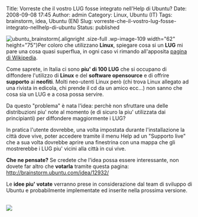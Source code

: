Title: Vorreste che il vostro LUG fosse integrato nell'Help di Ubuntu?
Date: 2008-09-08 17:45
Author: admin
Category: Linux, Ubuntu (IT)
Tags: brainstorm, idea, Ubuntu (EN)
Slug: vorreste-che-il-vostro-lug-fosse-integrato-nellhelp-di-ubuntu
Status: published

![](http://www.andreagrandi.it/wp-content/uploads/2008/09/ubuntu_brainstorm.jpg "ubuntu_brainstorm"){.alignright
.size-full .wp-image-109 width="62" height="75"}Per coloro che
utilizzano **Linux**, spiegare cosa si un **LUG** mi pare una cosa quasi
superflua, in ogni caso vi rimando all'apposita [pagina di
Wikipedia](http://it.wikipedia.org/wiki/Linux_user_group).

Come saprete, in Italia ci sono **piu' di 100 LUG** che si occupano di
diffondere l'utilizzo di **Linux** e del **software opensource** e di
offrire **supporto** ai **neofiti**. Molti neo-utenti Linux però (chi
trova Linux allegato ad una rivista in edicola, chi prende il cd da un
amico ecc...) non sanno che cosa sia un LUG e a cosa possa servire.

Da questo "problema" è nata l'idea: perchè non sfruttare una delle
distribuzioni piu' note al momento (e di sicuro la piu' utilizzata dai
principianti) per diffondere maggiormente i LUG?

In pratica l'utente dovrebbe, una volta impostata durante
l'installazione la città dove vive, poter accedere tramite il menu Help
ad un "Supporto live" che a sua volta dovrebbe aprire una finestrina con
una mappa che gli mostrerebbe i LUG piu' vicini alla città in cui vive.

**Che ne pensate?** Se credete che l'idea possa essere interessante, non
dovete far altro che **votarla** tramite questa pagina:
<http://brainstorm.ubuntu.com/idea/12932/>

Le **idee piu' votate** verranno prese in considerazione dal team di
sviluppo di Ubuntu e probabilmente implementate ed inserite nella
prossima versione.

[  
![](http://brainstorm.ubuntu.com/idea/12932/image/1/)  
](http://brainstorm.ubuntu.com/idea/12932/)
